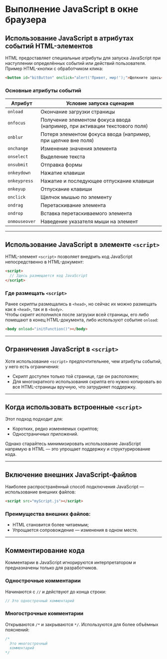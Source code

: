 # Выполнение JavaScript в окне браузера

## Использование JavaScript в атрибутах событий HTML-элементов

HTML предоставляет специальные атрибуты для запуска JavaScript при наступлении определённых событий или действий пользователя.  
Пример HTML-кнопки с обработчиком клика:

```html
<button id="bitButton" onclick="alert('Привет, мир!');">Щелкните здесь</button>
```

### Основные атрибуты событий

| Атрибут       | Условие запуска сценария                                                   |
| ------------- | -------------------------------------------------------------------------- |
| `onload`      | Окончание загрузки страницы                                                |
| `onfocus`     | Получение элементом фокуса ввода (например, при активации текстового поля) |
| `onblur`      | Потеря элементом фокуса ввода (например, при щелчке вне поля)              |
| `onchange`    | Изменение значения элемента                                                |
| `onselect`    | Выделение текста                                                           |
| `onsubmit`    | Отправка формы                                                             |
| `onkeydown`   | Нажатие клавиши                                                            |
| `onkeypress`  | Нажатие и последующее отпускание клавиши                                   |
| `onkeyup`     | Отпускание клавиши                                                         |
| `onclick`     | Щелчок мышью по элементу                                                   |
| `ondrag`      | Перетаскивание элемента                                                    |
| `ondrop`      | Вставка перетаскиваемого элемента                                          |
| `onmouseover` | Наведение указателя мыши на элемент                                        |

---

## Использование JavaScript в элементе `<script>`

HTML-элемент `<script>` позволяет внедрить код JavaScript непосредственно в HTML-документ:

```html
<script>
  // Здесь размещается код JavaScript
</script>
```

### Где размещать `<script>`

Ранее скрипты размещались в `<head>`, но сейчас их можно размещать как в `<head>`, так и в `<body>`.  
Чтобы скрипт исполнился после загрузки всей страницы, его либо помещают в конец HTML-документа, либо используют событие `onload`:

```html
<body onload="initFunction()"></body>
```

---

## Ограничения JavaScript в `<script>`

Хотя использование `<script>` предпочтительнее, чем атрибуты событий, у него есть ограничения:

- Скрипт доступен только той странице, где он расположен;
- Для многократного использования скрипта его нужно копировать во все HTML-страницы вручную, что затрудняет поддержку.

---

## Когда использовать встроенные `<script>`

Этот подход подходит для:

- Коротких, редко изменяемых скриптов;
- Одностраничных приложений.

Однако старайтесь минимизировать использование JavaScript напрямую в HTML — это упрощает поддержку и структурирование кода.

---

## Включение внешних JavaScript-файлов

Наиболее распространённый способ подключения JavaScript — использование внешних файлов:

```html
<script src="myScript.js"></script>
```

### Преимущества внешних файлов:

- HTML становится более читаемым;
- Упрощается сопровождение — изменения в одном месте.

---

## Комментирование кода

Комментарии в JavaScript игнорируются интерпретатором и предназначены только для разработчиков.

### Однострочные комментарии

Начинаются с `//` и действуют до конца строки:

```js
// Это однострочный комментарий
```

### Многострочные комментарии

Открываются `/*` и закрываются `*/`. Используются для более объёмных пояснений:

```js
/*
  Это многострочный
  комментарий
*/
```
